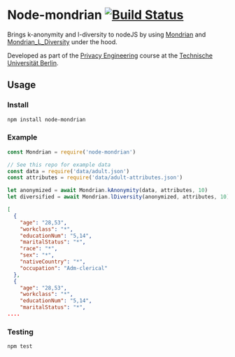 # Node-mondrian [![Build Status](https://travis-ci.org/landgenoot/node-mondrian.svg?branch=master)](https://travis-ci.org/landgenoot/node-mondrian)
Brings k-anonymity and l-diversity to nodeJS by using [Mondrian](https://github.com/qiyuangong/Mondrian) and [Mondrian_L_Diversity](https://github.com/qiyuangong/Mondrian_L_Diversity) under the hood. 

Developed as part of the [Privacy Engineering](https://www.ise.tu-berlin.de/menue/lehre/module/privacy_engineering/) course at the [Technische Universität Berlin](https://www.tu-berlin.de).
## Usage
### Install
```bash
npm install node-mondrian
```

### Example
```javascript
const Mondrian = require('node-mondrian')

// See this repo for example data
const data = require('data/adult.json')
const attributes = require('data/adult-attributes.json')

let anonymized = await Mondrian.kAnonymity(data, attributes, 10) 
let diversified = await Mondrian.lDiversity(anonymized, attributes, 10)

```
```json
[
  {
    "age": "28,53",
    "workclass": "*",
    "educationNum": "5,14",
    "maritalStatus": "*",
    "race": "*",
    "sex": "*",
    "nativeCountry": "*",
    "occupation": "Adm-clerical"
  },
  {
    "age": "28,53",
    "workclass": "*",
    "educationNum": "5,14",
    "maritalStatus": "*",
....
```

### Testing
```bash
npm test
```
